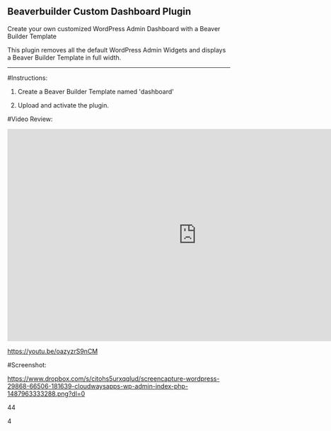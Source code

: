 **Beaverbuilder Custom Dashboard Plugin**
-----------------------------------------

Create your own customized WordPress Admin Dashboard with a Beaver Builder Template

This plugin removes all the default WordPress Admin Widgets and displays a Beaver Builder Template in full width.

----------

#Instructions:

1. Create a Beaver Builder Template named 'dashboard'

2. Upload and activate the plugin.

#Video Review:

<iframe width="853" height="480" src="https://www.youtube.com/embed/oazyzrS9nCM?rel=0&amp;showinfo=0" frameborder="0" allowfullscreen></iframe>

https://youtu.be/oazyzrS9nCM

#Screenshot:

https://www.dropbox.com/s/citohs5urxqqlud/screencapture-wordpress-29868-66506-181639-cloudwaysapps-wp-admin-index-php-1487963333288.png?dl=0





















































































































































44


 




















































4

